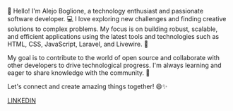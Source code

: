 👋 Hello! I'm Alejo Boglione, a technology enthusiast and passionate software developer. 💻 I love exploring new challenges and finding creative solutions to complex problems. My focus is on building robust, scalable, and efficient applications using the latest tools and technologies such as HTML, CSS, JavaScript, Laravel, and Livewire. 🚀

My goal is to contribute to the world of open source and collaborate with other developers to drive technological progress. I'm always learning and eager to share knowledge with the community. 👥

Let's connect and create amazing things together! 😄✨

[LINKEDIN](https://www.linkedin.com/in/alejo-boglione/)
